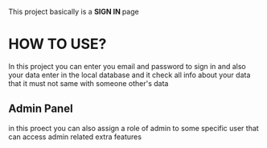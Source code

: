 This project basically is a <b> SIGN IN </b> page

<H1> HOW TO USE? </H1>

In this project you can enter you email and password to sign in and also your data enter in the local database and it check all info about your data that it must not same with someone other's data  

<H2> Admin Panel </H2>
in this proect you can also assign a role of admin to some specific user that can access admin related extra features 
